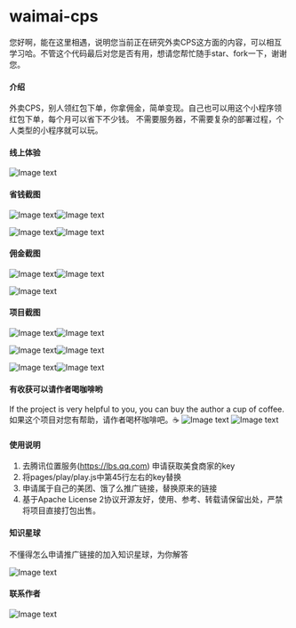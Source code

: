 # waimai-cps
您好啊，能在这里相遇，说明您当前正在研究外卖CPS这方面的内容，可以相互学习哈。不管这个代码最后对您是否有用，想请您帮忙随手star、fork一下，谢谢您。
#### 介绍
外卖CPS，别人领红包下单，你拿佣金，简单变现。自己也可以用这个小程序领红包下单，每个月可以省下不少钱。
不需要服务器，不需要复杂的部署过程，个人类型的小程序就可以玩。

#### 线上体验
![Image text](https://img-blog.csdnimg.cn/20210605231706273.png)

#### 省钱截图
![Image text](https://img-blog.csdnimg.cn/20210605225719688.png)![Image text](https://img-blog.csdnimg.cn/20210605225802128.png)

![Image text](https://img-blog.csdnimg.cn/20210605225933225.png)![Image text](https://img-blog.csdnimg.cn/20210605230013173.png)

#### 佣金截图
![Image text](https://img-blog.csdnimg.cn/20210605230239366.png)![Image text](https://img-blog.csdnimg.cn/20210605230318618.png)

![Image text](https://img-blog.csdnimg.cn/20210605230333347.png)


#### 项目截图

![Image text](https://img-blog.csdnimg.cn/20210605223034228.png)![Image text](https://img-blog.csdnimg.cn/20210605223311779.png)

![Image text](https://img-blog.csdnimg.cn/20210605223559673.png)![Image text](https://img-blog.csdnimg.cn/20210605223705194.png)

![Image text](https://img-blog.csdnimg.cn/20210605224012193.png)![Image text](https://img-blog.csdnimg.cn/20210605223847181.png)

#### 有收获可以请作者喝咖啡哟

If the project is very helpful to you, you can buy the author a cup of coffee. 如果这个项目对您有帮助，请作者喝杯咖啡吧。☕
![Image text](https://haole-images.oss-cn-shanghai.aliyuncs.com/aliyun/oss/oss_cloud/20210629/1df7acb774d847ba8fb4b720048a97c8.jpg)  ![Image text](https://haole-images.oss-cn-shanghai.aliyuncs.com/aliyun/oss/oss_cloud/20210629/c671c6152898437485f25faf419f20af.jpg)

#### 使用说明

1.  去腾讯位置服务(https://lbs.qq.com)
申请获取美食商家的key
2.  将pages/play/play.js中第45行左右的key替换
3.  申请属于自己的美团、饿了么推广链接，替换原来的链接
4.  基于Apache License 2协议开源友好，使用、参考、转载请保留出处，严禁将项目直接打包出售。

#### 知识星球

不懂得怎么申请推广链接的加入知识星球，为你解答

![Image text](https://haole-images.oss-cn-shanghai.aliyuncs.com/aliyun/oss/oss_cloud/20210607/369bdadf6d6b4d96b115b689488bc480.jpg)

#### 联系作者

![Image text](https://ysd-1300312604.cos.ap-shanghai.myqcloud.com/goods/goods_editor/20210529/d5591ebea3b14b7fb493c6b970571630.png)
